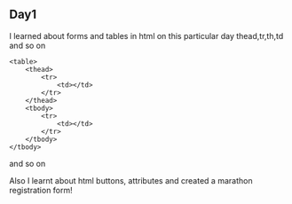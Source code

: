 Day1
------

I learned about forms and tables in html on this particular day
thead,tr,th,td and so on

```
<table>
    <thead>
        <tr>
            <td></td>
        </tr>
    </thead>
    <tbody>
        <tr>
            <td></td>
        </tr>
    </tbody>
</tbody>

```

and so on

Also I learnt about html buttons, attributes and created a marathon  registration form!






